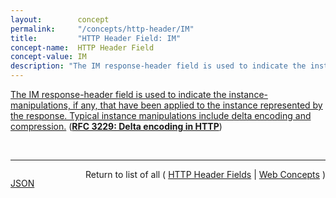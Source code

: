 ```yaml
---
layout:        concept
permalink:     "/concepts/http-header/IM"
title:         "HTTP Header Field: IM"
concept-name:  HTTP Header Field
concept-value: IM
description: "The IM response-header field is used to indicate the instance-manipulations, if any, that have been applied to the instance represented by the response. Typical instance manipulations include delta encoding and compression."
---
```


[The IM response-header field is used to indicate the instance-manipulations, if any, that have been applied to the instance represented by the response. Typical instance manipulations include delta encoding and compression.](http://tools.ietf.org/html/rfc3229#section-10.5.2 "Read documentation for HTTP Header Field &#34;IM&#34;") (**[RFC 3229: Delta encoding in HTTP](/specs/IETF/RFC/3229 "This document describes how delta encoding can be supported as a compatible extension to HTTP/1.1. Many HTTP (Hypertext Transport Protocol) requests cause the retrieval of slightly modified instances of resources for which the client already has a cache entry. Research has shown that such modifying updates are frequent, and that the modifications are typically much smaller than the actual entity. In such cases, HTTP would make more efficient use of network bandwidth if it could transfer a minimal description of the changes, rather than the entire new instance of the resource. This is called &#34;delta encoding.&#34;")**)

<br/>
<hr/>

<p style="float : left"><a href="./IM.json" title="JSON representing this particular Web Concept value">JSON</a></p>
<p style="text-align: right">Return to list of all ( <a href="../http-header/">HTTP Header Fields</a> | <a href="../">Web Concepts</a> )</p>
